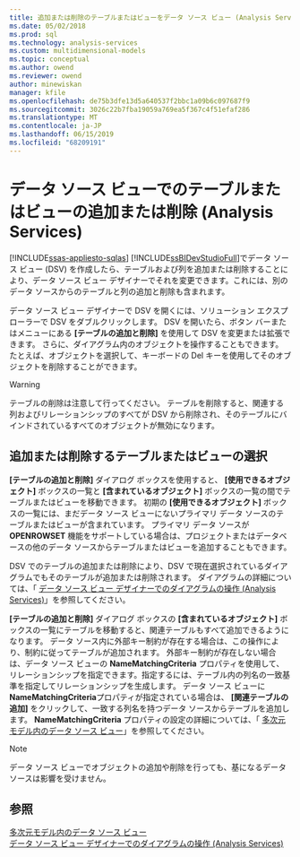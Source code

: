 ```yaml
---
title: 追加または削除のテーブルまたはビューをデータ ソース ビュー (Analysis Services) |Microsoft Docs
ms.date: 05/02/2018
ms.prod: sql
ms.technology: analysis-services
ms.custom: multidimensional-models
ms.topic: conceptual
ms.author: owend
ms.reviewer: owend
author: minewiskan
manager: kfile
ms.openlocfilehash: de75b3dfe13d5a640537f2bbc1a09b6c097687f9
ms.sourcegitcommit: 3026c22b7fba19059a769ea5f367c4f51efaf286
ms.translationtype: MT
ms.contentlocale: ja-JP
ms.lasthandoff: 06/15/2019
ms.locfileid: "68209191"
---
```

# <a name="adding-or-removing-tables-or-views-in-a-data-source-view-analysis-services"></a>データ ソース ビューでのテーブルまたはビューの追加または削除 (Analysis Services)
[!INCLUDE[ssas-appliesto-sqlas](../../includes/ssas-appliesto-sqlas.md)]
  [!INCLUDE[ssBIDevStudioFull](../../includes/ssbidevstudiofull-md.md)]でデータ ソース ビュー (DSV) を作成したら、テーブルおよび列を追加または削除することにより、データ ソース ビュー デザイナーでそれを変更できます。これには、別のデータ ソースからのテーブルと列の追加と削除も含まれます。  
  
 データ ソース ビュー デザイナーで DSV を開くには、ソリューション エクスプローラーで DSV をダブルクリックします。 DSV を開いたら、ボタン バーまたはメニューにある **[テーブルの追加と削除]** を使用して DSV を変更または拡張できます。 さらに、ダイアグラム内のオブジェクトを操作することもできます。 たとえば、オブジェクトを選択して、キーボードの Del キーを使用してそのオブジェクトを削除することができます。  
  
> [!WARNING]  
>  テーブルの削除は注意して行ってください。 テーブルを削除すると、関連する列およびリレーションシップのすべてが DSV から削除され、そのテーブルにバインドされているすべてのオブジェクトが無効になります。  
  
## <a name="selecting-tables-or-views-to-add-or-remove"></a>追加または削除するテーブルまたはビューの選択  
 **[テーブルの追加と削除]** ダイアログ ボックスを使用すると、 **[使用できるオブジェクト]** ボックスの一覧と **[含まれているオブジェクト]** ボックスの一覧の間でテーブルまたはビューを移動できます。 初期の **[使用できるオブジェクト]** ボックスの一覧には、まだデータ ソース ビューにないプライマリ データ ソースのテーブルまたはビューが含まれています。 プライマリ データ ソースが **OPENROWSET** 機能をサポートしている場合は、プロジェクトまたはデータベースの他のデータ ソースからテーブルまたはビューを追加することもできます。  
  
 DSV でのテーブルの追加または削除により、DSV で現在選択されているダイアグラムでもそのテーブルが追加または削除されます。 ダイアグラムの詳細については、「 [データ ソース ビュー デザイナーでのダイアグラムの操作 &#40;Analysis Services&#41;](../../analysis-services/multidimensional-models/work-with-diagrams-in-data-source-view-designer-analysis-services.md)」を参照してください。  
  
 **[テーブルの追加と削除]** ダイアログ ボックスの **[含まれているオブジェクト]** ボックスの一覧にテーブルを移動すると、関連テーブルもすべて追加できるようになります。 データ ソース内に外部キー制約が存在する場合は、この操作により、制約に従ってテーブルが追加されます。 外部キー制約が存在しない場合は、データ ソース ビューの **NameMatchingCriteria** プロパティを使用して、リレーションシップを指定できます。指定するには、テーブル内の列名の一致基準を指定してリレーションシップを生成します。 データ ソース ビューに **NameMatchingCriteria**プロパティが指定されている場合は、 **[関連テーブルの追加]** をクリックして、一致する列名を持つデータ ソースからテーブルを追加します。 **NameMatchingCriteria** プロパティの設定の詳細については、「 [多次元モデル内のデータ ソース ビュー](../../analysis-services/multidimensional-models/data-source-views-in-multidimensional-models.md)」を参照してください。  
  
> [!NOTE]  
>  データ ソース ビューでオブジェクトの追加や削除を行っても、基になるデータ ソースは影響を受けません。  
  
## <a name="see-also"></a>参照  
 [多次元モデル内のデータ ソース ビュー](../../analysis-services/multidimensional-models/data-source-views-in-multidimensional-models.md)   
 [データ ソース ビュー デザイナーでのダイアグラムの操作 &#40;Analysis Services&#41;](../../analysis-services/multidimensional-models/work-with-diagrams-in-data-source-view-designer-analysis-services.md)  
  
  
